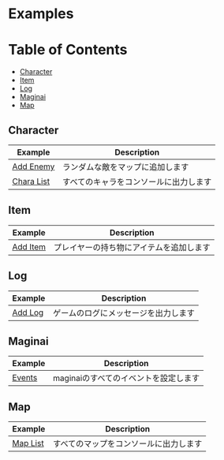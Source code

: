 # Examples

# Table of Contents
- [Character](#character)
- [Item](#item)
- [Log](#log)
- [Maginai](#maginai)
- [Map](#map)

## Character
| Example | Description |
| --- | --- |
| [Add Enemy](./character/add-enemy.js) | ランダムな敵をマップに追加します |
| [Chara List](./character/chara-list.js) | すべてのキャラをコンソールに出力します |

## Item
| Example | Description |
| --- | --- |
| [Add Item](./character/add-item.js) | プレイヤーの持ち物にアイテムを追加します |

## Log
| Example | Description |
| --- | --- |
| [Add Log](./log/add-log.js) | ゲームのログにメッセージを出力します |

## Maginai
| Example | Description |
| --- | --- |
| [Events](./maginai/events.js) | maginaiのすべてのイベントを設定します |

## Map
| Example | Description |
| --- | --- |
| [Map List](./map/map-list.js) | すべてのマップをコンソールに出力します |